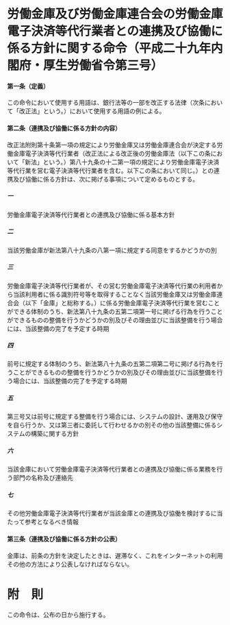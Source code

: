 # 労働金庫及び労働金庫連合会の労働金庫電子決済等代行業者との連携及び協働に係る方針に関する命令（平成二十九年内閣府・厚生労働省令第三号）
#### 第一条（定義）
この命令において使用する用語は、銀行法等の一部を改正する法律（次条において「改正法」という。）において使用する用語の例による。
#### 第二条（連携及び協働に係る方針の内容）
改正法附則第十条第一項の規定により労働金庫又は労働金庫連合会が決定する労働金庫電子決済等代行業者（改正法による改正後の労働金庫法（以下この条において「新法」という。）第八十九条の十二第一項の規定により労働金庫電子決済等代行業を営む電子決済等代行業者を含む。以下この条において同じ。）との連携及び協働に係る方針は、次に掲げる事項について定めるものとする。
##### 一
労働金庫電子決済等代行業者との連携及び協働に係る基本方針
##### 二
当該労働金庫が新法第八十九条の八第一項に規定する同意をするかどうかの別
##### 三
労働金庫電子決済等代行業者が、その営む労働金庫電子決済等代行業の利用者から当該利用者に係る識別符号等を取得することなく当該労働金庫又は労働金庫連合会（以下「金庫」と総称する。）に係る労働金庫電子決済等代行業を営むことができる体制のうち、新法第八十九条の五第二項第一号に掲げる行為を行うことができるものの整備を行うかどうかの別及びその理由並びに当該整備を行う場合には、当該整備の完了を予定する時期
##### 四
前号に規定する体制のうち、新法第八十九条の五第二項第二号に掲げる行為を行うことができるものの整備を行うかどうかの別及びその理由並びに当該整備を行う場合には、当該整備の完了を予定する時期
##### 五
第三号又は前号に規定する整備を行う場合には、システムの設計、運用及び保守を自ら行うか、又は第三者に委託して行わせるかの別その他の当該整備に係るシステムの構築に関する方針
##### 六
当該金庫において労働金庫電子決済等代行業者との連携及び協働に係る業務を行う部門の名称及び連絡先
##### 七
その他労働金庫電子決済等代行業者が当該金庫との連携及び協働を検討するに当たって参考となるべき情報
#### 第三条（連携及び協働に係る方針の公表）
金庫は、前条の方針を決定したときは、遅滞なく、これをインターネットの利用その他の方法により公表しなければならない。
# 附　則
この命令は、公布の日から施行する。

